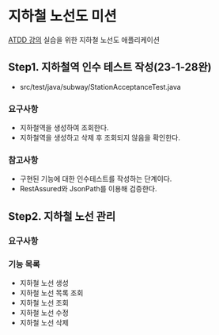 # 지하철 노선도 미션
[ATDD 강의](https://edu.nextstep.camp/c/R89PYi5H) 실습을 위한 지하철 노선도 애플리케이션

## Step1. 지하철역 인수 테스트 작성(23-1-28완)
- src/test/java/subway/StationAcceptanceTest.java

### 요구사항
- 지하철역을 생성하여 조회한다. 
- 지하철역을 생성하고 삭제 후 조회되지 않음을 확인한다.

### 참고사항 
- 구현된 기능에 대한 인수테스트를 작성하는 단계이다. 
- RestAssured와 JsonPath를 이용해 검증한다.

## Step2. 지하철 노선 관리

### 요구사항

### 기능 목록 
- 지하철 노선 생성
- 지하철 노선 목록 조회
- 지하철 노선 조회
- 지하철 노선 수정
- 지하철 노선 삭제